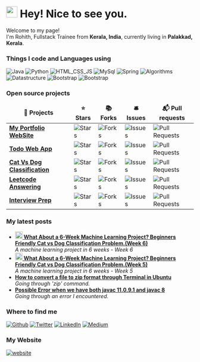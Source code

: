 <h1><img src="https://emojis.slackmojis.com/emojis/images/1531849430/4246/blob-sunglasses.gif?1531849430" width="30"/> Hey! Nice to see you.</h1>


<p>Welcome to my page! </br> I'm Rohith, Fullstack Trainee from <b>Kerala, India</b>, currently living in <b>Palakkad, Kerala</b>. </p>
<h3>Things I code and Languages using</h3>
<p>
  <img alt="Java" src="https://img.shields.io/badge/Java-Java-blue" />
  <img alt="Python" src="https://img.shields.io/badge/Python-Python-red" /> 
  <img alt="HTML_CSS_JS" src="https://img.shields.io/badge/HTML--CSS--JS-HTML--CSS--JS-lightgrey" />
  <img alt="MySql" src="https://img.shields.io/badge/MySql-MySql-orange" />
  <img alt="Spring" src="https://img.shields.io/badge/Spring-Spring-brightgreen" />
  <img alt="Algorithms" src="https://img.shields.io/badge/Algorithms-Algorithms-green" />
  <img alt="Datastructure" src="https://img.shields.io/badge/Datastructure-Datastructure-yellowgreen" />
  <img alt="Bootstrap" src="https://img.shields.io/badge/bootstrap-bootstrap-yellow" />
  <img alt="Bootstrap" src="https://img.shields.io/badge/Machine%20Learning-Machine%20Learning-blue" />

  
</p>
<h3>Open source projects</h3>
<table>
  <thead align="center">
    <tr border: none;>
      <td><b>🎁 Projects</b></td>
      <td><b>⭐ Stars</b></td>
      <td><b>📚 Forks</b></td>
      <td><b>🛎 Issues</b></td>
      <td><b>📬 Pull requests</b></td>
    </tr>
  </thead>
  <tbody>
    <tr>
      <td><a href="https://github.com/Rohithv07/PORTFO"><b>My Portfolio WebSite</b></a></td>
      <td><img alt="Stars" src="https://img.shields.io/github/stars/Rohithv07/PORTFO?style=flat-square&labelColor=343b41"/></td>
      <td><img alt="Forks" src="https://img.shields.io/github/forks/Rohithv07/PORTFO?style=flat-square&labelColor=343b41"/></td>
      <td><img alt="Issues" src="https://img.shields.io/github/issues/Rohithv07/PORTFO?style=flat-square&labelColor=343b41"/></td>
      <td><img alt="Pull Requests" src="https://img.shields.io/github/issues-pr/Rohithv07/PORTFO?style=flat-square&labelColor=343b41"/></td>
    </tr>
    <tr>
      <td><a href="https://github.com/Rohithv07/todowebapp"><b>Todo Web App</b></a></td>
      <td><img alt="Stars" src="https://img.shields.io/github/stars/Rohithv07/todowebapp?style=flat-square&labelColor=343b41"/></td>
      <td><img alt="Forks" src="https://img.shields.io/github/forks/Rohithv07/todowebapp?style=flat-square&labelColor=343b41"/></td>
      <td><img alt="Issues" src="https://img.shields.io/github/issues/Rohithv07/todowebapp?style=flat-square&labelColor=343b41"/></td>
      <td><img alt="Pull Requests" src="https://img.shields.io/github/issues-pr/Rohithv07/todowebapp?style=flat-square&labelColor=343b41"/></td>
    </tr>
    <tr>
      <td><a href="https://github.com/Rohithv07/6WeekPro"><b>Cat Vs Dog Classification</b></a></td>
      <td><img alt="Stars" src="https://img.shields.io/github/stars/Rohithv07/6WeekPro?style=flat-square&labelColor=343b41"/></td>
      <td><img alt="Forks" src="https://img.shields.io/github/forks/Rohithv07/6WeekPro?style=flat-square&labelColor=343b41"/></td>
      <td><img alt="Issues" src="https://img.shields.io/github/issues/Rohithv07/6WeekPro?style=flat-square&labelColor=343b41"/></td>
      <td><img alt="Pull Requests" src="https://img.shields.io/github/issues-pr/Rohithv07/6WeekPro?style=flat-square&labelColor=343b41"/></td>
    </tr>
    <tr>
      <td><a href="https://github.com/Rohithv07/LeetCode"><b>Leetcode Answering</b></a></td>
      <td><img alt="Stars" src="https://img.shields.io/github/stars/Rohithv07/LeetCode?style=flat-square&labelColor=343b41"/></td>
      <td><img alt="Forks" src="https://img.shields.io/github/forks/Rohithv07/LeetCode?style=flat-square&labelColor=343b41"/></td>
      <td><img alt="Issues" src="https://img.shields.io/github/issues/Rohithv07/LeetCode?style=flat-square&labelColor=343b41"/></td>
      <td><img alt="Pull Requests" src="https://img.shields.io/github/issues-pr/Rohithv07/LeetCode?style=flat-square&labelColor=343b41"/></td>
    </tr>
    <tr>
      <td><a href="https://github.com/Rohithv07/LeetCodeTopInterviewQuestions"><b>Interview Prep</b></a></td>
      <td><img alt="Stars" src="https://img.shields.io/github/stars/Rohithv07/LeetCodeTopInterviewQuestions?style=flat-square&labelColor=343b41"/></td>
      <td><img alt="Forks" src="https://img.shields.io/github/forks/Rohithv07/LeetCodeTopInterviewQuestions?style=flat-square&labelColor=343b41"/></td>
      <td><img alt="Issues" src="https://img.shields.io/github/issues/Rohithv07/LeetCodeTopInterviewQuestions?style=flat-square&labelColor=343b41"/></td>
      <td><img alt="Pull Requests" src="https://img.shields.io/github/issues-pr/Rohithv07/LeetCodeTopInterviewQuestions?style=flat-square&labelColor=343b41"/></td>
    </tr>
  </tbody>
</table>
<h3>My latest posts</h3>
<ul>
  <li><a href="https://medium.com/analytics-vidhya/what-about-a-6-week-machine-learning-project-be0e7f205888?sk=eb0b492f8d13e52b02800f7023dd7e3b"><b><img src="https://emojipedia-us.s3.dualstack.us-west-1.amazonaws.com/thumbs/240/apple/237/gear_2699.png" width="20" alt="new" /> What About a 6-Week Machine Learning Project? Beginners Friendly Cat vs Dog Classification Problem.(Week 6)</b></a><br/><i>A machine learning project in 6 weeks - Week 6</i></li>
  <li><a href="https://medium.com/analytics-vidhya/what-about-a-6-week-machine-learning-project-fd947e46c4a2?sk=32fa5b4d05b0ab0d791be90af1b8b6b6"><b><img src="https://emojipedia-us.s3.dualstack.us-west-1.amazonaws.com/thumbs/240/apple/237/fire_1f525.png" width="20" alt="new" /> What About a 6-Week Machine Learning Project? Beginners Friendly Cat vs Dog Classification Problem.(Week 5)</b></a><br/><i>A machine learning project in 6 weeks - Week 5</i></li>
  <li><a href="https://dev.to/rohithv07/how-to-convert-a-file-to-zip-format-through-terminal-in-ubuntu-9km"><b>How to convert a file to zip format through Terminal in Ubuntu</b></a><br/><i>Going through 'zip' command.</i></li>
  <li><a href="https://dev.to/rohithv07/possible-error-when-we-have-both-javac-11-0-9-1-and-javac-8-29b5"><b>Possible Error when we have both javac 11.0.9.1 and javac 8</b></a><br/><i>Going through an error I encountered.</i></li>
  
</ul>
<h3>Where to find me</h3>
<p><a href="https://github.com/Rohithv07" target="_blank"><img alt="Github" src="https://img.shields.io/badge/GitHub-%2312100E.svg?&style=for-the-badge&logo=Github&logoColor=white" /></a> <a href="https://twitter.com/vazhathody" target="_blank"><img alt="Twitter" src="https://img.shields.io/badge/twitter-%231DA1F2.svg?&style=for-the-badge&logo=twitter&logoColor=white" /></a> <a href="https://www.linkedin.com/in/rohith-v-824820184/" target="_blank"><img alt="LinkedIn" src="https://img.shields.io/badge/linkedin-%230077B5.svg?&style=for-the-badge&logo=linkedin&logoColor=white" /></a> <a href="https://medium.com/@rohithv63" target="_blank"><img alt="Medium" src="https://img.shields.io/badge/medium-%2312100E.svg?&style=for-the-badge&logo=medium&logoColor=white" /></a>
</p>
<h3>My Website</h3>
<p><a href = "http://rohithvazhathody.pythonanywhere.com"><img alt="website" src="https://img.shields.io/badge/My%20Website-Click%20Here-blue"</a>
</p>
 

